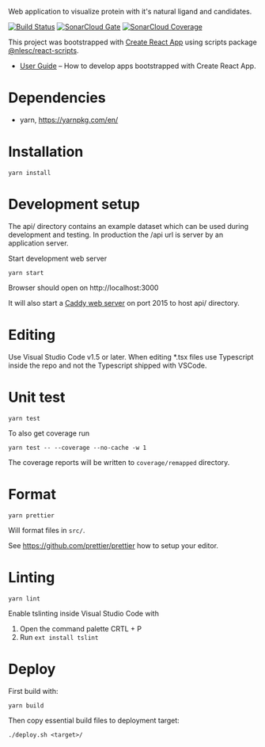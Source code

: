 Web application to visualize protein with it's natural ligand and candidates.

[![Build Status](https://travis-ci.org/3D-e-Chem/molviewer-tsx.svg?branch=master)](https://travis-ci.org/3D-e-Chem/molviewer-tsx)
[![SonarCloud Gate](https://sonarcloud.io/api/badges/gate?key=e3dchem:molviewer)](https://sonarcloud.io/dashboard?id=e3dchem:molviewer)
[![SonarCloud Coverage](https://sonarcloud.io/api/badges/measure?key=e3dchem:molviewere&metric=coverage)](https://sonarcloud.io/component_measures/domain/Coverage?id=e3dchem:molviewer)

This project was bootstrapped with [Create React App](https://github.com/facebookincubator/create-react-app) using scripts package [@nlesc/react-scripts](https://github.com/NLeSC/create-react-app).

* [User Guide](https://github.com/NLeSC/create-react-app/blob/master/packages/react-scripts/template/README.md) – How to develop apps bootstrapped with Create React App.

# Dependencies

* yarn, https://yarnpkg.com/en/

# Installation

```
yarn install
```

# Development setup

The api/ directory contains an example dataset which can be used during development and testing.
In production the /api url is server by an application server.

Start development web server

```
yarn start
```

Browser should open on http://localhost:3000

It will also start a [Caddy web server](https://caddyserver.com/) on port 2015 to host api/ directory.

# Editing

Use Visual Studio Code v1.5 or later.
When editing *.tsx files use Typescript inside the repo and not the Typescript shipped with VSCode.

# Unit test

```
yarn test
```

To also get coverage run
```
yarn test -- --coverage --no-cache -w 1
```
The coverage reports will be written to `coverage/remapped` directory.

# Format

```
yarn prettier
```

Will format files in `src/`.

See https://github.com/prettier/prettier how to setup your editor.

# Linting

```
yarn lint
```

Enable tslinting inside Visual Studio Code with

1. Open the command palette CRTL + P
2. Run `ext install tslint`

# Deploy

First build with:
```
yarn build
```

Then copy essential build files to deployment target:
```
./deploy.sh <target>/
```
